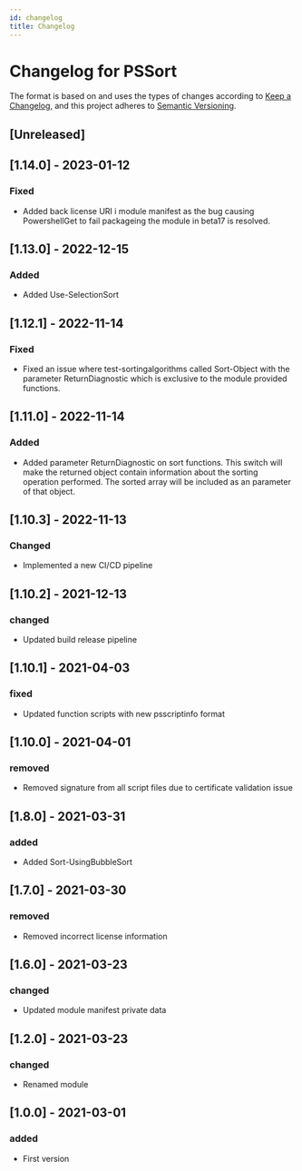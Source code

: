```yaml
---
id: changelog
title: Changelog
---
```

# Changelog for PSSort

The format is based on and uses the types of changes according to [Keep a Changelog](https://keepachangelog.com/en/1.0.0/),
and this project adheres to [Semantic Versioning](https://semver.org/spec/v2.0.0.html).

## [Unreleased]

## [1.14.0] - 2023-01-12

### Fixed

- Added back license URI i module manifest as the bug causing PowershellGet to fail packageing the module in beta17 is resolved.

## [1.13.0] - 2022-12-15

### Added

- Added Use-SelectionSort

## [1.12.1] - 2022-11-14

### Fixed

- Fixed an issue where test-sortingalgorithms called Sort-Object with the parameter ReturnDiagnostic which is exclusive to the module provided functions.

## [1.11.0] - 2022-11-14

### Added

- Added parameter ReturnDiagnostic on sort functions. This switch will make the returned object contain information about the sorting operation performed. The sorted array will be included as an parameter of that object.

## [1.10.3] - 2022-11-13

### Changed

- Implemented a new CI/CD pipeline

## [1.10.2] - 2021-12-13

### changed

- Updated build release pipeline

## [1.10.1] - 2021-04-03

### fixed

- Updated function scripts with new psscriptinfo format

## [1.10.0] - 2021-04-01

### removed

- Removed signature from all script files due to certificate validation issue

## [1.8.0] - 2021-03-31

### added

- Added Sort-UsingBubbleSort

## [1.7.0] - 2021-03-30

### removed

- Removed incorrect license information

## [1.6.0] - 2021-03-23

### changed

- Updated module manifest private data

## [1.2.0] - 2021-03-23

### changed

- Renamed module

## [1.0.0] - 2021-03-01

### added

- First version

